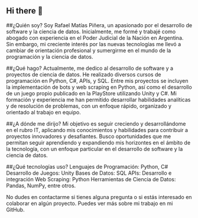 ## Hi there 👋

##¿Quién soy?
Soy Rafael Matías Piñera, un apasionado por el desarrollo de software y la ciencia de datos. Inicialmente, me formé y trabajé como abogado con experiencia en el Poder Judicial de la Nación en Argentina. Sin embargo, mi creciente interés por las nuevas tecnologías me llevó a cambiar de orientación profesional y sumergirme en el mundo de la programación y la ciencia de datos.

##¿Qué hago?
Actualmente, me dedico al desarrollo de software y a proyectos de ciencia de datos. He realizado diversos cursos de programación en Python, C#, APIs, y SQL. Entre mis proyectos se incluyen la implementación de bots y web scraping en Python, así como el desarrollo de un juego propio publicado en la PlayStore utilizando Unity y C#. Mi formación y experiencia me han permitido desarrollar habilidades analíticas y de resolución de problemas, con un enfoque rápido, organizado y orientado al trabajo en equipo.

##¿A dónde me dirijo?
Mi objetivo es seguir creciendo y desarrollándome en el rubro IT, aplicando mis conocimientos y habilidades para contribuir a proyectos innovadores y desafiantes. Busco oportunidades que me permitan seguir aprendiendo y expandiendo mis horizontes en el ámbito de la tecnología, con un enfoque particular en el desarrollo de software y la ciencia de datos.

##¿Qué tecnologías uso?
Lenguajes de Programación: Python, C#
Desarrollo de Juegos: Unity
Bases de Datos: SQL
APIs: Desarrollo e integración
Web Scraping: Python
Herramientas de Ciencia de Datos: Pandas, NumPy, entre otros.

No dudes en contactarme si tienes alguna pregunta o si estás interesado en colaborar en algún proyecto. Puedes ver más sobre mi trabajo en mi GitHub.
